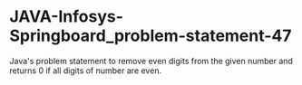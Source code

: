 # JAVA-Infosys-Springboard_problem-statement-47
Java's problem statement to remove even digits from the given number and returns 0 if all digits of number are even.
